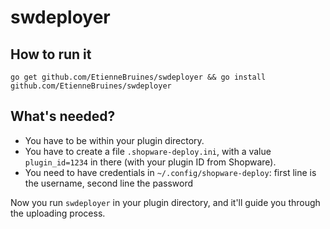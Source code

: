 # swdeployer

## How to run it

```
go get github.com/EtienneBruines/swdeployer && go install github.com/EtienneBruines/swdeployer
```

## What's needed?
- You have to be within your plugin directory.
- You have to create a file `.shopware-deploy.ini`, with a value `plugin_id=1234` in there (with your plugin ID from Shopware).
- You need to have credentials in `~/.config/shopware-deploy`: first line is the username, second line the password

Now you run `swdeployer` in your plugin directory, and it'll guide you through the uploading process.
